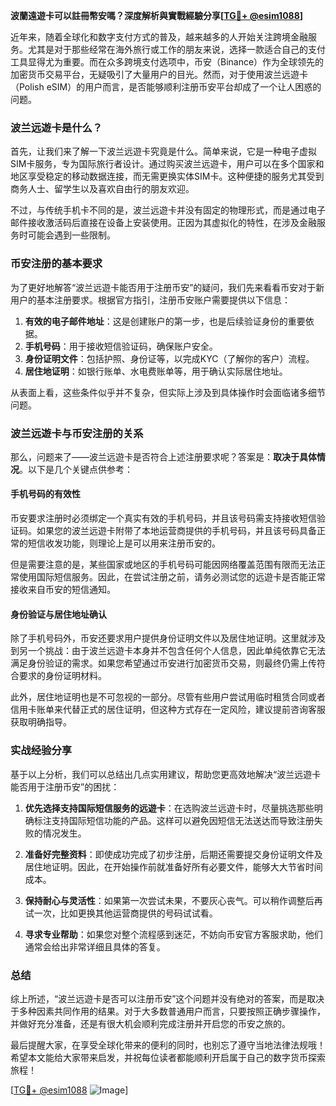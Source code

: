 **波蘭遠遊卡可以註冊幣安嗎？深度解析與實戰經驗分享[[TG💪+ @esim1088](https://t.me/s/esim1088)]**

近年来，随着全球化和数字支付方式的普及，越来越多的人开始关注跨境金融服务。尤其是对于那些经常在海外旅行或工作的朋友来说，选择一款适合自己的支付工具显得尤为重要。而在众多跨境支付选项中，币安（Binance）作为全球领先的加密货币交易平台，无疑吸引了大量用户的目光。然而，对于使用波兰远遊卡（Polish eSIM）的用户而言，是否能够顺利注册币安平台却成了一个让人困惑的问题。

### 波兰远遊卡是什么？

首先，让我们来了解一下波兰远遊卡究竟是什么。简单来说，它是一种电子虚拟SIM卡服务，专为国际旅行者设计。通过购买波兰远遊卡，用户可以在多个国家和地区享受稳定的移动数据连接，而无需更换实体SIM卡。这种便捷的服务尤其受到商务人士、留学生以及喜欢自由行的朋友欢迎。

不过，与传统手机卡不同的是，波兰远遊卡并没有固定的物理形式，而是通过电子邮件接收激活码后直接在设备上安装使用。正因为其虚拟化的特性，在涉及金融服务时可能会遇到一些限制。

### 币安注册的基本要求

为了更好地解答“波兰远遊卡能否用于注册币安”的疑问，我们先来看看币安对于新用户的基本注册要求。根据官方指引，注册币安账户需要提供以下信息：

1. **有效的电子邮件地址**：这是创建账户的第一步，也是后续验证身份的重要依据。
2. **手机号码**：用于接收短信验证码，确保账户安全。
3. **身份证明文件**：包括护照、身份证等，以完成KYC（了解你的客户）流程。
4. **居住地证明**：如银行账单、水电费账单等，用于确认实际居住地址。

从表面上看，这些条件似乎并不复杂，但实际上涉及到具体操作时会面临诸多细节问题。

### 波兰远遊卡与币安注册的关系

那么，问题来了——波兰远遊卡是否符合上述注册要求呢？答案是：**取决于具体情况**。以下是几个关键点供参考：

#### 手机号码的有效性
币安要求注册时必须绑定一个真实有效的手机号码，并且该号码需支持接收短信验证码。如果您的波兰远遊卡附带了本地运营商提供的手机号码，并且该号码具备正常的短信收发功能，则理论上是可以用来注册币安的。

但是需要注意的是，某些国家或地区的手机号码可能因网络覆盖范围有限而无法正常使用国际短信服务。因此，在尝试注册之前，请务必测试您的远遊卡是否能正常接收来自币安的短信通知。

#### 身份验证与居住地址确认
除了手机号码外，币安还要求用户提供身份证明文件以及居住地证明。这里就涉及到另一个挑战：由于波兰远遊卡本身并不包含任何个人信息，因此单纯依靠它无法满足身份验证的需求。如果您希望通过币安进行加密货币交易，则最终仍需上传符合要求的身份证明材料。

此外，居住地证明也是不可忽视的一部分。尽管有些用户尝试用临时租赁合同或者信用卡账单来代替正式的居住证明，但这种方式存在一定风险，建议提前咨询客服获取明确指导。

### 实战经验分享

基于以上分析，我们可以总结出几点实用建议，帮助您更高效地解决“波兰远遊卡能否用于注册币安”的困扰：

1. **优先选择支持国际短信服务的远遊卡**：在选购波兰远遊卡时，尽量挑选那些明确标注支持国际短信功能的产品。这样可以避免因短信无法送达而导致注册失败的情况发生。
   
2. **准备好完整资料**：即使成功完成了初步注册，后期还需要提交身份证明文件及居住地证明。因此，在开始操作前就准备好所有必要文件，能够大大节省时间成本。

3. **保持耐心与灵活性**：如果第一次尝试未果，不要灰心丧气。可以稍作调整后再试一次，比如更换其他运营商提供的号码试试看。

4. **寻求专业帮助**：如果您对整个流程感到迷茫，不妨向币安官方客服求助，他们通常会给出非常详细且具体的答复。

### 总结

综上所述，“波兰远遊卡是否可以注册币安”这个问题并没有绝对的答案，而是取决于多种因素共同作用的结果。对于大多数普通用户而言，只要按照正确步骤操作，并做好充分准备，还是有很大机会顺利完成注册并开启您的币安之旅的。

最后提醒大家，在享受全球化带来的便利的同时，也别忘了遵守当地法律法规哦！希望本文能给大家带来启发，并祝每位读者都能顺利开启属于自己的数字货币探索旅程！

[[TG💪+ @esim1088](https://t.me/s/esim1088) ![Image](https://i.postimg.cc/4NQfJmqS/Snipaste-2025-05-13-00-14-12.png)]